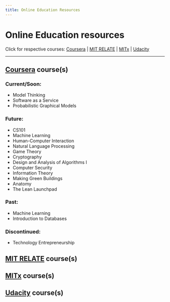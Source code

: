```yaml
---
title: Online Education Resources
---
```


# Online Education resources
Click for respective courses: [Coursera](#coursera_courses) | [MIT RELATE](#mit_relate_courses) | [MITx](#mitx_courses) | [Udacity](#udacity_courses)

<hr />

## [Coursera](http://www.coursera.org/ "Coursera") course(s)
### Current/Soon:
* Model Thinking
* Software as a Service
* Probabilistic Graphical Models

### Future:
* CS101
* Machine Learning
* Human-Computer Interaction
* Natural Language Processing
* Game Theory
* Cryptography
* Design and Analysis of Algorithms I
* Computer Security
* Information Theory
* Making Green Buildings
* Anatomy
* The Lean Launchpad

### Past:
* Machine Learning
* Introduction to Databases

### Discontinued:
* Technology Entrepreneurship

## [MIT RELATE](http://relate.mit.edu/ "MIT RELATE") course(s)


## [MITx](http://mitx.mit.edu/ "MITx") course(s)


## [Udacity](http://www.udacity.com/ "Udacity") course(s)

